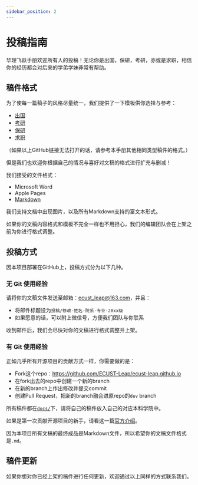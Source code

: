 ```yaml
---
sidebar_position: 2
---
```


# 投稿指南

华理飞跃手册欢迎所有人的投稿！无论你是出国，保研，考研，亦或是求职，相信你的经历都会对后来的学弟学妹非常有帮助。

## 稿件格式

为了使每一篇稿子的风格尽量统一，我们提供了一下模板供你选择与参考：
- [出国](https://github.com/ECUST-Leap/ecust-leap.github.io/blob/main/templates/abroad.md)
- [考研](https://github.com/ECUST-Leap/ecust-leap.github.io/blob/main/templates/kao_yan.md)
- [保研](https://github.com/ECUST-Leap/ecust-leap.github.io/blob/main/templates/bao_yan.md)
- [求职](https://github.com/ECUST-Leap/ecust-leap.github.io/blob/main/templates/work.md)

（如果以上GitHub链接无法打开的话，请参考本手册其他相同类型稿件的格式。）

但是我们也欢迎你根据自己的情况与喜好对文稿的格式进行扩充与删减！

我们接受的文件格式：
- Microsoft Word
- Apple Pages
- [Markdown](https://docs.github.com/zh/get-started/writing-on-github/getting-started-with-writing-and-formatting-on-github/basic-writing-and-formatting-syntax)

我们支持文档中出现图片，以及所有Markdown支持的富文本形式。

如果你的文稿内容格式和模板不完全一样也不用担心，我们的编辑团队会在上架之前为你进行格式调整。

## 投稿方式

因本项目部署在GitHub上，投稿方式分为以下几种。

### 无 Git 使用经验

请将你的文稿文件发送至邮箱：[ecust_leap@163.com](mailto:ecust_leap@163.com)，并且：
- 将邮件标题设为`投稿/修改-姓名-院系-专业-20xx级`
- 如果愿意的话，可以附上微信号，方便我们团队与你联系

收到邮件后，我们会尽快对你的文稿进行格式调整并上架。

### 有 Git 使用经验

正如几乎所有开源项目的贡献方式一样，你需要做的是：
- Fork这个repo：https://github.com/ECUST-Leap/ecust-leap.github.io
- 在fork出去的repo中创建一个新的branch
- 在新的branch上作出修改并提交commit
- 创建Pull Request，把新的branch融合进原repo的`dev` branch

所有稿件都在[`docs/`](https://github.com/ECUST-Leap/ecust-leap.github.io/tree/dev/docs)下，请将自己的稿件放入自己的对应本科学院中。

如果是第一次贡献开源项目的新手，请看这一篇[官方介绍](https://docs.github.com/zh/get-started/quickstart/contributing-to-projects)。

因为本项目所有文稿的最终成品是Markdown文件，所以希望你的文稿文件格式是`.md`。

## 稿件更新

如果你想对你已经上架的稿件进行任何更新，欢迎通过以上同样的方式联系我们。